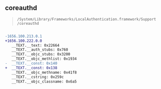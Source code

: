 ## coreauthd

> `/System/Library/Frameworks/LocalAuthentication.framework/Support/coreauthd`

```diff

-1656.100.213.0.1
+1656.100.222.0.0
   __TEXT.__text: 0x22664
   __TEXT.__auth_stubs: 0x760
   __TEXT.__objc_stubs: 0x3200
   __TEXT.__objc_methlist: 0x1934
-  __TEXT.__const: 0x140
+  __TEXT.__const: 0x138
   __TEXT.__objc_methname: 0x41f8
   __TEXT.__cstring: 0x259c
   __TEXT.__objc_classname: 0x6a5

```
